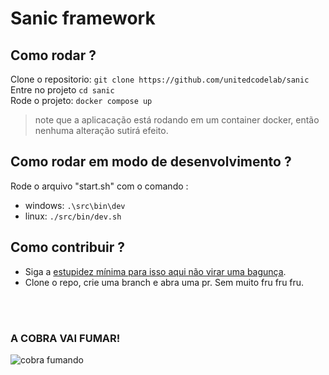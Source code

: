 # Sanic framework

## Como rodar ?
Clone o repositorio: `git clone https://github.com/unitedcodelab/sanic` </br>
Entre no projeto `cd sanic` <br/>
Rode o projeto: `docker compose up`
> note que a aplicacação está rodando em um container docker, então nenhuma alteração sutirá efeito.

## Como rodar em modo de desenvolvimento ?
Rode o arquivo "start.sh" com o comando :</br>
- windows: `.\src\bin\dev`
- linux: `./src/bin/dev.sh`

## Como contribuir ?
- Siga a <a href="#">estupidez mínima para isso aqui não virar uma bagunça</a>.
- Clone o repo, crie uma branch e abra uma pr. Sem muito fru fru fru.

</br>
</br>

### A COBRA VAI FUMAR!
![cobra fumando](https://i.postimg.cc/wj7MmRpD/download.jpg)
